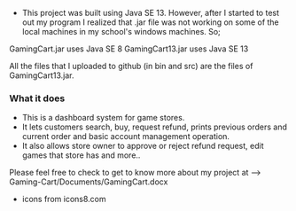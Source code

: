 * This project was built using Java SE 13. However, after I started to test out my program I realized that .jar file was not working on some of the local machines in my school's  windows machines. So;

GamingCart.jar uses Java SE 8
GamingCart13.jar uses Java SE 13

All the files that I uploaded to github (in bin and src) are the files of GamingCart13.jar.


### What it does

* This is a dashboard system for game stores.
* It lets customers search, buy, request refund, prints previous orders and current order and basic account management operation.
* It also allows store owner to approve or reject refund request, edit games that store has and more..

Please feel free to check to get to know more about my project at --> Gaming-Cart/Documents/GamingCart.docx


* icons from icons8.com
